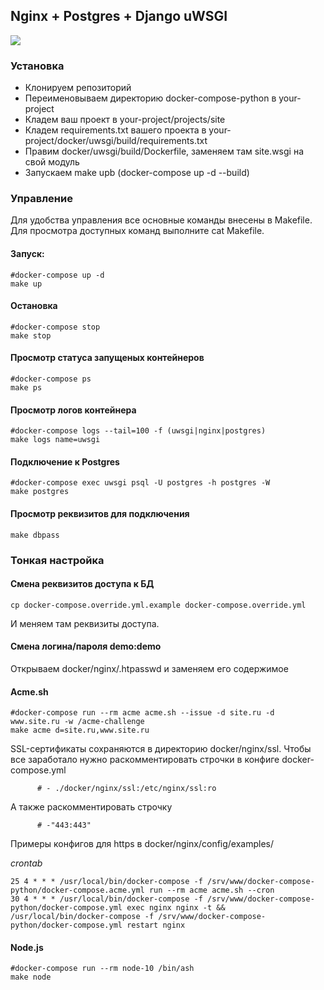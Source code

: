 ## Nginx + Postgres + Django uWSGI

![](https://github.com/rhamdeew/docker-compose-python/workflows/Docker%20Image%20CI/badge.svg)

### Установка

- Клонируем репозиторий
- Переименовываем директорию docker-compose-python в your-project
- Кладем ваш проект в your-project/projects/site
- Кладем requirements.txt вашего проекта в your-project/docker/uwsgi/build/requirements.txt
- Правим docker/uwsgi/build/Dockerfile, заменяем там site.wsgi на свой модуль
- Запускаем make upb (docker-compose up -d --build)


### Управление

Для удобства управления все основные команды внесены в Makefile. Для просмотра доступных команд выполните cat Makefile.


#### Запуск:

```
#docker-compose up -d
make up
```


#### Остановка

```
#docker-compose stop
make stop
```


#### Просмотр статуса запущеных контейнеров

```
#docker-compose ps
make ps
```


#### Просмотр логов контейнера

```
#docker-compose logs --tail=100 -f (uwsgi|nginx|postgres)
make logs name=uwsgi
```


#### Подключение к Postgres

```
#docker-compose exec uwsgi psql -U postgres -h postgres -W
make postgres
```


#### Просмотр реквизитов для подключения

```
make dbpass
```


### Тонкая настройка

#### Смена реквизитов доступа к БД

```
cp docker-compose.override.yml.example docker-compose.override.yml
```

И меняем там реквизиты доступа.

#### Смена логина/пароля demo:demo

Открываем docker/nginx/.htpasswd и заменяем его содержимое

#### Acme.sh

```
#docker-compose run --rm acme acme.sh --issue -d site.ru -d www.site.ru -w /acme-challenge
make acme d=site.ru,www.site.ru
```

SSL-сертификаты сохраняются в директорию docker/nginx/ssl. Чтобы все заработало нужно раскомментировать
строчки в конфиге docker-compose.yml

```
      # - ./docker/nginx/ssl:/etc/nginx/ssl:ro
```

А также раскомментировать строчку

```
      # -"443:443"
```

Примеры конфигов для https в docker/nginx/config/examples/

_crontab_

```
25 4 * * * /usr/local/bin/docker-compose -f /srv/www/docker-compose-python/docker-compose.acme.yml run --rm acme acme.sh --cron
30 4 * * * /usr/local/bin/docker-compose -f /srv/www/docker-compose-python/docker-compose.yml exec nginx nginx -t && /usr/local/bin/docker-compose -f /srv/www/docker-compose-python/docker-compose.yml restart nginx
```

#### Node.js

```
#docker-compose run --rm node-10 /bin/ash
make node
```
